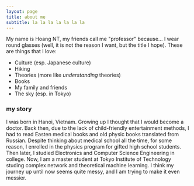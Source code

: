 ```yaml
---
layout: page
title: about me
subtitle: la la la la la la la
---
```


My name is Hoang NT, my friends call me "professor" because... I wear round glasses (well, it is not the reason I want, but the title I hope). These are things that I love:

- Culture (esp. Japanese culture)
- Hiking
- Theories (more like _understanding_ theories)
- Books
- My family and friends
- The sky (esp. in Tokyo)

### my story

I was born in Hanoi, Vietnam. Growing up I thought that I would become a doctor.
Back then, due to the lack of child-friendly entertainment methods, I had to read
Easten medical books and old physic books translated from Russian. Despite thinking
about medical school all the time, for some 
reason, I enrolled in the physics program for gifted high school students. 
Then later, I studied Electronics and Computer Science Engineering in college.
Now, I am a master student at Tokyo Institute of Technology studing complex
network and theoretical machine learning. I think my journey up until now seems
quite messy, and I am trying to make it even messier.

